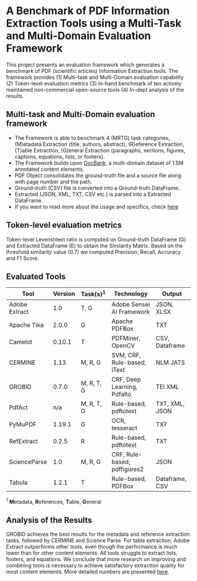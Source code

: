 # A Benchmark of PDF Information Extraction Tools using a Multi-Task and Multi-Domain Evaluation Framework
This project presents an evaluation framework which generates a benchmark of PDF (scientific articles) Information Extraction tools.
The framework provides (1) Multi-task and Multi-Domain evaluation capability (2) Token-level evaluation metrics
(3) In-hand benchmark of ten actively maintained non-commercial open-source tools (4) In-dept analysis of the results.

## Multi-task and Multi-Domain evaluation framework
* The Framework is able to benchmark 4 (MRTG) task categories, (M)etadata Extraction (title, authors, abstract), (R)eference Extraction, (T)able Extraction, (G)eneral Extraction (paragraphs, sections, figures, captions, equations, lists, or footers).
* The Framework builds upon [DocBank](https://doc-analysis.github.io/docbank-page/index.html), a multi-domain dataset of 1.5M annotated content elements.
* PDF Object consolidates the ground-truth file and a source file along with page number and the path.
* Ground-truth (CSV) file is converted into a Ground-truth DataFrame.
* Extracted (JSON, XML, TXT, CSV etc.) is parsed into a Extracted DataFrame.
* If you want to read more about the usage and specifics, check [here](https://github.com/Media-Bias-Group/PDF-Information-Extraction-Benchmark/wiki)
## Token-level evaluation metrics
Token-level Levenshtein ratio is computed on Ground-truth DataFrame (G) and Extracted DataFrame (E) to obtain the Similarity Matrix. Based on the threshold similarity value (0.7) we computed Precision, Recall, Accuracy and F1 Score.

## Evaluated Tools
| Tool          | Version | Task(s)<sup>1</sup>   | Technology                   | Output         |
|---------------|---------|------------|------------------------------|----------------|
| Adobe Extract | 1.0     | T, G       | Adobe Sensei AI Framework    | JSON, XLSX     |
| Apache Tika   | 2.0.0   | G          | Apache PDFBox                | TXT            |
| Camelot       | 0.10.1  | T          | PDFMiner, OpenCV             | CSV, Dataframe |
| CERMINE       | 1.13    | M, R, G    | SVM, CRF, Rule-based, iText  | NLM JATS       |
| GROBID        | 0.7.0   | M, R, T, G | CRF, Deep Learning, Pdfalto  | TEI XML        |
| PdfAct        | n/a     | M, R, T, G | Rule-based, pdftotext        | TXT, XML, JSON |
| PyMuPDF       | 1.19.1  | G          | OCR, tesseract               | TXT            |
| RefExtract    | 0.2.5   | R          | Rule-based, pdftotext        | TXT            |
| ScienceParse  | 1.0     | M, R, G    | CRF, Rule-based, pdffigures2 | JSON           |
| Tabula        | 1.2.1   | T          | Rule-based, PDFBox           | Dataframe, CSV |

<sup>1</sup> **M**etadata, **R**eferences, **T**able, **G**eneral

## Analysis of the Results
GROBID achieves the best results for the metadata and reference extraction tasks, followed by CERMINE and Science Parse. For table extraction, Adobe Extract outperforms other tools, even though the performance is much lower than for other content elements. All tools struggle to extract lists, footers, and equations. We conclude that more research on improving and combining tools is necessary to achieve satisfactory extraction quality for most content elements. 
More detailed numbers are presented [here](https://github.com/Media-Bias-Group/PDF-Information-Extraction-Benchmark/tree/main/Results).
